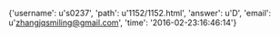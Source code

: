 {'username': u's0237', 'path': u'1152/1152.html', 'answer': u'D', 'email': u'zhangjqsmiling@gmail.com', 'time': '2016-02-23:16:46:14'}
